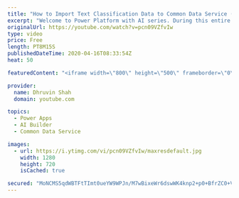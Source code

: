 ```yaml
---
title: "How to Import Text Classification Data to Common Data Service (CDS)? – AI Builder Series – Part Two"
excerpt: "Welcome to Power Platform with AI series. During this entire series, we will talk about one of the important components of AI Builder which is – “Text Classification”.  Text Classification with AI Builder: The first question arises in our mind is What is Text Classification and how does it help to our"
originalUrl: https://youtube.com/watch?v=pcn09VZfvIw
type: video
price: Free
length: PT8M15S
publishedDateTime: 2020-04-16T08:33:54Z
heat: 50

featuredContent: "<iframe width=\"800\" height=\"500\" frameborder=\"0\" src=\"https://www.youtube.com/embed/pcn09VZfvIw\" allow=\"accelerometer; autoplay; encrypted-media; gyroscope; picture-in-picture\" allowfullscreen></iframe>"

provider:
  name: Dhruvin Shah
  domain: youtube.com

topics:
  - Power Apps
  - AI Builder
  - Common Data Service

images:
  - url: https://i.ytimg.com/vi/pcn09VZfvIw/maxresdefault.jpg
    width: 1280
    height: 720
    isCached: true

secured: "MoNCMS5qdWBTFtTImt0ueYW9WPJn/M7wBixeWr6dswWK4knp2+p0+BfrZC0+V/D0sOer/HoCvanUPgas0x7z68FRtBHq1eMtO7KndwVLLOks5yntshl19iA+hfiWz6sqcBTewEOZsp6FLjfAJUfRbZWs3n46MqImUfROrc70w7mroDqJkkduPvW62bq28P9QIEP0alhKXc+YNjEDCqcLYlIOFT4uw69fUhlo11rUdDY3ZTd8J4PLMKKwPvzzPHqKJ4cYboU+d+pVOkcN/6LkCasAg+C1bKldyRxkY0UXFjyh4zBmeOyr2lxTa2q441+/qlJUjiSjOFTF1mg7ZrYT0qNNfmRU0T8qxW6gFHXtYelw73wws2bFdHy49lNQM22QcOSH1u8XUDm8k4Wm7TQMO24cdKiDlcivYnMy8IQzV9Q=;0mrAVhrJYUspSyZv2iCyaw=="
---
```


